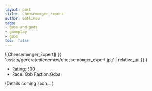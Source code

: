 ```yaml
---
layout: post
title:  Cheesemonger_Expert
author: Goblinou
tags:
- gobs-and-gods
- gameplay
- gobs
toc:  false
---
```


![Cheesemonger_Expert]( {{ 'assets/generated/enemies/cheesemonger_expert.jpg' | relative_url }} )
- Rating: 500
- Race: Gob  Faction:Gobs

(Details coming soon... )